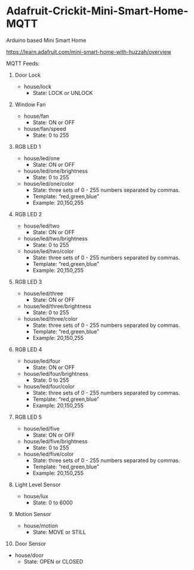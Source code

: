 # Adafruit-Crickit-Mini-Smart-Home-MQTT
Arduino based Mini Smart Home

https://learn.adafruit.com/mini-smart-home-with-huzzah/overview

MQTT Feeds:

1. Door Lock
   - house/lock
     - State: LOCK or UNLOCK

2. Window Fan
   - house/fan
     - State: ON or OFF
   - house/fan/speed
     - State: 0 to 255
3. RGB LED 1
   - house/led/one
     - State: ON or OFF
   - house/led/one/brightness
     - State: 0 to 255
   - house/led/one/color
     - State: three sets of 0 - 255 numbers separated by commas.
     - Template: “red,green,blue”
     - Example: 20,150,255
4. RGB LED 2
   - house/led/two
     - State: ON or OFF
   - house/led/two/brightness
     - State: 0 to 255
   - house/led/two/color
     - State: three sets of 0 - 255 numbers separated by commas.
     - Template: “red,green,blue”
     - Example: 20,150,255
5. RGB LED 3
   - house/led/three
     - State: ON or OFF
   - house/led/three/brightness
     - State: 0 to 255
   - house/led/three/color
     - State: three sets of 0 - 255 numbers separated by commas.
     - Template: “red,green,blue”
     - Example: 20,150,255
6. RGB LED 4
   - house/led/four
     - State: ON or OFF
   - house/led/four/brightness
     - State: 0 to 255
   - house/led/four/color
     - State: three sets of 0 - 255 numbers separated by commas.
     - Template: “red,green,blue”
     - Example: 20,150,255
7. RGB LED 5
   - house/led/five
     - State: ON or OFF
   - house/led/five/brightness
     - State: 0 to 255
   - house/led/five/color
     - State: three sets of 0 - 255 numbers separated by commas.
     - Template: “red,green,blue”
     - Example: 20,150,255
8. Light Level Sensor 
   - house/lux
     - State: 0 to 6000
9. Motion Sensor 
   - house/motion
     - State: MOVE or STILL
10. Door Sensor 
   - house/door
     - State: OPEN or CLOSED
